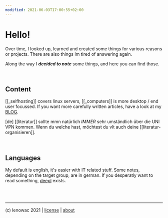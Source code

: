 ```yaml
---
modified: 2021-06-03T17:00:55+02:00
---
```


# Hello!

Over time, I looked up, learned and created some things for various reasons or projects. There are also things Im tired of answering again.

Along the way I ***decided to note*** some things, and here you can find those.

 
<br/>
 
## Content
 
[[_selfhosting]] covers linux servers, [[_computers]] is more desktop / end user focussed.
If you want more carefully written articles, have a look at my [BLOG](https://blog.decided.to).
 
[de] [[literatur]] sollte mmn natürlich _IMMER_ sehr umständlich über die UNI VPN kommen. Wenn du welche hast, möchtest du vlt auch deine [[literatur-organisieren]].
 
<br/>

## Languages
 
My default is english, it's easier with IT related stuff. Some notes, depending on the target group, are in german. 
If you desperatly want to read something, [deepl](https://deepl.com) exists.
 
<br/>
<br/>
 

-------
(c) lenowac 2021 | [license](https://decided.to/license) | [about](https://decided.to/about)
